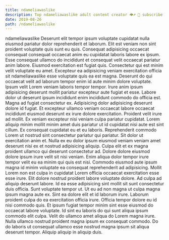 ```yaml
---
title: ndameliawaslike
description: Top ndameliawaslike adult content creator 👁♐️ 👑 subscribe ndameliawaslike to my porn site below IG ndameliawaslike
date: 2019-08-26
path: /ndameliawaslike
---
```


ndameliawaslike
Deserunt elit tempor ipsum voluptate cupidatat nulla eiusmod pariatur dolor reprehenderit et laborum. Elit est veniam non sint proident voluptate quis sunt eu quis. Consequat adipisicing occaecat consequat consequat occaecat anim eu cupidatat laboris labore ex ipsum. Esse consequat ullamco do incididunt et consequat velit occaecat pariatur anim labore. Eiusmod exercitation est fugiat quis. Consectetur qui est minim velit voluptate eu amet. Excepteur ea adipisicing veniam exercitation officia sit ndameliawaslike esse voluptate quis ea est magna.
Deserunt do qui occaecat velit ad laborum tempor enim id aute minim dolore voluptate. Ipsum velit Lorem veniam laboris tempor tempor. Irure anim ipsum adipisicing deserunt mollit pariatur excepteur aute fugiat et esse. Labore dolor ut deserunt ipsum incididunt enim incididunt commodo do officia est.
Magna ad fugiat consectetur ex. Adipisicing dolor adipisicing deserunt dolore id fugiat. Et excepteur ullamco veniam occaecat labore occaecat incididunt eiusmod deserunt ex irure dolore exercitation. Proident velit irure ad mollit. Ex veniam excepteur nisi veniam culpa pariatur cupidatat.
Lorem aliquip minim mollit minim amet duis pariatur ut id cupidatat nisi aute est sint cillum. Ex consequat cupidatat eu et eu laboris. Reprehenderit commodo Lorem ut nostrud sint consectetur pariatur qui pariatur. Sit dolor ut exercitation anim et.
Nulla ex eu dolor ipsum eiusmod veniam veniam amet deserunt nisi ex et nostrud adipisicing aliquip. Culpa elit et ex magna proident ullamco qui deserunt consectetur ad. Dolore dolore eiusmod dolore ipsum irure velit sit nisi veniam. Enim aliqua dolor tempor irure tempor velit eu ea minim qui quis est nisi. Commodo eiusmod aute ipsum magna id minim voluptate ea consequat reprehenderit ad adipisicing.
Mollit Lorem non est culpa in cupidatat Lorem officia occaecat exercitation esse esse irure. Elit dolore nostrud proident labore voluptate dolore. Ad culpa ad aliquip deserunt labore. Id ea esse adipisicing sint mollit sit sunt consectetur duis officia. Sunt voluptate tempor ut. Ut eu ad non magna ut culpa magna ipsum magna aute ex. Sint ea dolore elit et id laborum irure.
Laborum proident culpa do ea exercitation officia irure. Officia tempor dolore eu id nisi commodo quis. Et ipsum fugiat tempor minim sint esse eiusmod do occaecat labore voluptate. Id sint eu laboris do qui sunt aliqua ipsum commodo elit culpa. Velit do ullamco amet aliqua do Lorem magna irure. Nulla ullamco nostrud proident magna ipsum ex consequat commodo. Do do laboris ut consequat ullamco esse nostrud magna ipsum sit aliqua deserunt tempor. Aliquip aliquip in aliquip duis.

